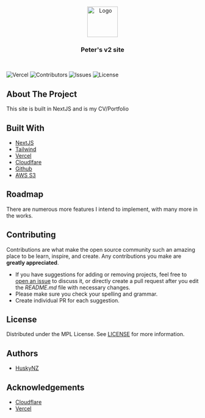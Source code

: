 <br/>
<p align="center">
  <a href="https://github.com/HuskyNZ/peter-v2">
    <img src="https://serv.hnz.li/logo/default.png" alt="Logo" width="80" height="80">
  </a>

  <h3 align="center">Peter's v2 site</h3>
  <br>

</p>

![Vercel](https://therealsujitk-vercel-badge.vercel.app/?app=peter-v2) ![Contributors](https://img.shields.io/github/contributors/HuskyNZ/peter-v2?color=dark-green) ![Issues](https://img.shields.io/github/issues/HuskyNZ/peter-v2) ![License](https://img.shields.io/github/license/HuskyNZ/peter-v2)

## About The Project

This site is built in NextJS and is my CV/Portfolio  

## Built With

* [NextJS](https://nextjs.org/)
* [Tailwind](https://tailwindcss.com/)
* [Vercel](https://vercel.com/)
* [Cloudlfare](https://www.cloudflare.com/)
* [Github](https://github.com/)
* [AWS S3](https://aws.amazon.com/pm/serv-s3/?trk=fecf68c9-3874-4ae2-a7ed-72b6d19c8034&sc_channel=ps&ef_id=CjwKCAjwvrOpBhBdEiwAR58-3FbmEoc9WO3VvEhYRulAUtiFBDXD4lbbttnShl7keIsckyEgHoARrxoCU2kQAvD_BwE:G:s&s_kwcid=AL!4422!3!536452728638!e!!g!!aws%20s3!11204620052!112938567994)

## Roadmap

There are numerous more features I intend to implement, with many more in the works.

## Contributing

Contributions are what make the open source community such an amazing place to be learn, inspire, and create. Any contributions you make are **greatly appreciated**.

* If you have suggestions for adding or removing projects, feel free to [open an issue](https://github.com/huskynz/peter-v2/issues/new) to discuss it, or directly create a pull request after you edit the *README.md* file with necessary changes.
* Please make sure you check your spelling and grammar.
* Create individual PR for each suggestion.

## License

Distributed under the MPL License. See [LICENSE](https://github.com/huskynz/peter-v2/blob/master/LICENSE) for more information.

## Authors

* [HuskyNZ](https://www.husky.nz)

## Acknowledgements

* [Cloudflare](https://cloudflare.com)
* [Vercel](https://vercel.com)
